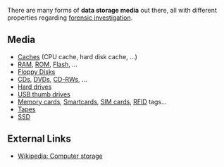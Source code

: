 There are many forms of **data storage media** out there, all with
different properties regarding [forensic
investigation](forensic_investigation "wikilink").

## Media

- [Caches](Cache "wikilink") (CPU cache, hard disk cache, ...)
- [RAM](RAM "wikilink"), [ROM](ROM "wikilink"),
  [Flash](Flash "wikilink"), ...
- [Floppy Disks](Floppy_Disk "wikilink")
- [CDs](CD "wikilink"), [DVDs](DVD "wikilink"),
  [CD-RWs](CD-RW "wikilink"), ...
- [Hard drives](Hard_drive "wikilink")
- [USB thumb drives](USB_thumb_drive "wikilink")
- [Memory cards](Memory_card "wikilink"),
  [Smartcards](Smartcard "wikilink"), [SIM cards](SIM_Cards "wikilink"),
  [RFID](RFID "wikilink") tags...
- [Tapes](Tape "wikilink")
- [SSD](Solid_State_Drives "wikilink")

## External Links

- [Wikipedia: Computer
  storage](http://en.wikipedia.org/wiki/Computer_storage)